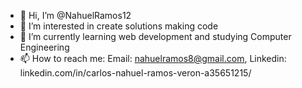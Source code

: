 - 👋 Hi, I’m @NahuelRamos12
- 👀 I’m interested in create solutions making code 
- 🌱 I’m currently learning web development and studying Computer Engineering
- 📫 How to reach me:
Email: nahuelramos8@gmail.com,
Linkedin: linkedin.com/in/carlos-nahuel-ramos-veron-a35651215/

<!---
NahuelRamos12/NahuelRamos12 is a ✨ special ✨ repository because its `README.md` (this file) appears on your GitHub profile.
You can click the Preview link to take a look at your changes.
--->

